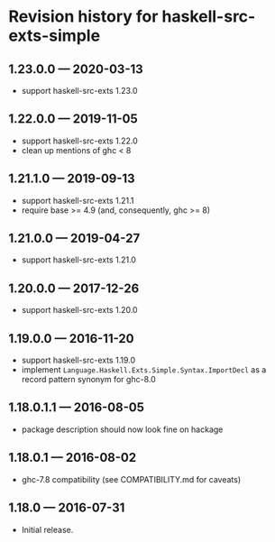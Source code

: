 # Revision history for haskell-src-exts-simple

## 1.23.0.0    — 2020-03-13

* support haskell-src-exts 1.23.0

## 1.22.0.0    — 2019-11-05

* support haskell-src-exts 1.22.0
* clean up mentions of ghc < 8

## 1.21.1.0    — 2019-09-13

* support haskell-src-exts 1.21.1
* require base >= 4.9 (and, consequently, ghc >= 8)

## 1.21.0.0    — 2019-04-27

* support haskell-src-exts 1.21.0

## 1.20.0.0    — 2017-12-26

* support haskell-src-exts 1.20.0

## 1.19.0.0    — 2016-11-20

* support haskell-src-exts 1.19.0
* implement `Language.Haskell.Exts.Simple.Syntax.ImportDecl` as a record pattern synonym for ghc-8.0

## 1.18.0.1.1  — 2016-08-05

* package description should now look fine on hackage

## 1.18.0.1    — 2016-08-02

* ghc-7.8 compatibility (see COMPATIBILITY.md for caveats)

## 1.18.0      — 2016-07-31

* Initial release.
